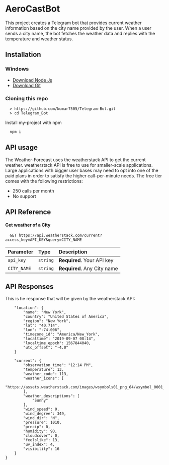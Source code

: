 
# AeroCastBot

This project creates a Telegram bot that provides current weather information based on the city name provided by the user. When a user sends a city name, the bot fetches the weather data and replies with the temperature and weather status.


## Installation

### Windows

  * [Download Node Js](https://nodejs.org/en)
  * [Download Git](https://git-scm.com/downloads/win)

### Cloning this repo

```
  > https://github.com/kumar7505/Telegram-Bot.git
  > cd Telegram_Bot
```

Install my-project with npm

```bash
  npm i
```
    
  
## API usage

The Weather-Forecast uses  the weatherstack API to get the current weather. weatherstack API is free to use for smaller-scale applications. Large applications with bigger user bases may need to opt into one of the paid plans in order to satisfy the higher call–per-minute needs. The free tier comes with the following restrictions:

* 250 calls per month
* No support
## API Reference

#### Get weather of a City

```http
  GET https://api.weatherstack.com/current?access_key=API_KEY&query=CITY_NAME
```

| Parameter | Type     | Description                |
| :-------- | :------- | :------------------------- |
| `api_key` | `string` | **Required**. Your API key |
| `CITY_NAME` | `string` | **Required**. Any City name |



## API Responses

This is he response that will be given by the weatherstack API:

```
    "location": {
        "name": "New York",
        "country": "United States of America",
        "region": "New York",
        "lat": "40.714",
        "lon": "-74.006",
        "timezone_id": "America/New_York",
        "localtime": "2019-09-07 08:14",
        "localtime_epoch": 1567844040,
        "utc_offset": "-4.0"
    }
```


```
    "current": {
        "observation_time": "12:14 PM",
        "temperature": 13,
        "weather_code": 113,
        "weather_icons": [
            "https://assets.weatherstack.com/images/wsymbols01_png_64/wsymbol_0001_sunny.png"
        ],
        "weather_descriptions": [
            "Sunny"
        ],
        "wind_speed": 0,
        "wind_degree": 349,
        "wind_dir": "N",
        "pressure": 1010,
        "precip": 0,
        "humidity": 90,
        "cloudcover": 0,
        "feelslike": 13,
        "uv_index": 4,
        "visibility": 16
    }
}
